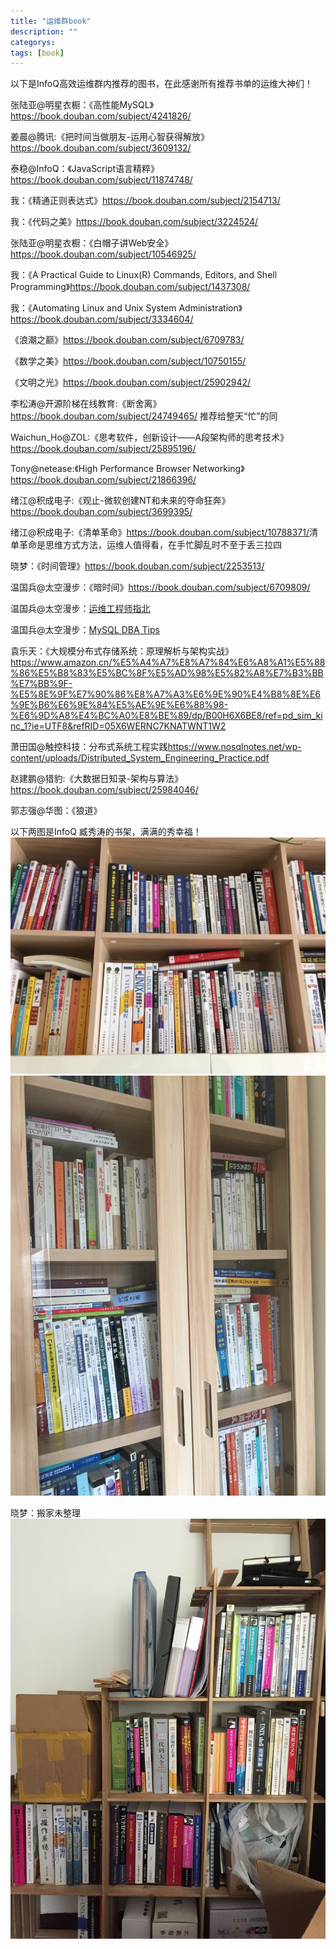 ```yaml
---
title: "运维群book"
description: ""
categorys: 
tags: [book]
---
```



以下是InfoQ高效运维群内推荐的图书，在此感谢所有推荐书单的运维大神们！

张陆亚@明星衣橱：《高性能MySQL》<https://book.douban.com/subject/4241826/>

姜晨@腾讯:《把时间当做朋友-运用心智获得解放》<https://book.douban.com/subject/3609132/>

泰稳@InfoQ：《JavaScript语言精粹》<https://book.douban.com/subject/11874748/>

我：《精通正则表达式》<https://book.douban.com/subject/2154713/>

我：《代码之美》<https://book.douban.com/subject/3224524/>

张陆亚@明星衣橱：《白帽子讲Web安全》<https://book.douban.com/subject/10546925/>

我：《A Practical Guide to Linux(R) Commands, Editors, and Shell Programming》<https://book.douban.com/subject/1437308/>

我：《Automating Linux and Unix System Administration》<https://book.douban.com/subject/3334604/>

《浪潮之巅》<https://book.douban.com/subject/6709783/>

《数学之美》<https://book.douban.com/subject/10750155/>

《文明之光》<https://book.douban.com/subject/25902942/>

李松涛@开源阶梯在线教育:《断舍离》<https://book.douban.com/subject/24749465/> 推荐给整天“忙”的同

Waichun_Ho@ZOL:《思考软件，创新设计——A段架构师的思考技术》<https://book.douban.com/subject/25895196/>

Tony@netease:《High Performance Browser Networking》<https://book.douban.com/subject/21866396/>

绪江@积成电子:《观止-微软创建NT和未来的夺命狂奔》<https://book.douban.com/subject/3699395/>

绪江@积成电子:《清单革命》<https://book.douban.com/subject/10788371/>清单革命是思维方式方法，运维人值得看，在手忙脚乱时不至于丢三拉四

晓梦：《时间管理》<https://book.douban.com/subject/2253513/>

温国兵@太空漫步：《暗时间》<https://book.douban.com/subject/6709809/>

温国兵@太空漫步：[运维工程师指北](https://dbarobin.com/2015/04/14/operation-and-maintenance-engineer-tips/)

温国兵@太空漫步：[MySQL DBA Tips](https://dbarobin.com/2015/04/14/mysql-dba-tips/)

袁乐天：《大规模分布式存储系统：原理解析与架构实战》<https://www.amazon.cn/%E5%A4%A7%E8%A7%84%E6%A8%A1%E5%88%86%E5%B8%83%E5%BC%8F%E5%AD%98%E5%82%A8%E7%B3%BB%E7%BB%9F-%E5%8E%9F%E7%90%86%E8%A7%A3%E6%9E%90%E4%B8%8E%E6%9E%B6%E6%9E%84%E5%AE%9E%E6%88%98-%E6%9D%A8%E4%BC%A0%E8%BE%89/dp/B00H6X6BE8/ref=pd_sim_kinc_1?ie=UTF8&refRID=05X6WERNC7KNATWNT1W2>

萧田国@触控科技：分布式系统工程实践<https://www.nosqlnotes.net/wp-content/uploads/Distributed_System_Engineering_Practice.pdf>

赵建鹏@猎豹:《大数据日知录-架构与算法》<https://book.douban.com/subject/25984046/>

郭志强@华图：《狼道》


以下两图是InfoQ 臧秀涛的书架，满满的秀幸福！
![](/assets/imgs/book1.jpg)
![](/assets/imgs/book2.jpg)

晓梦：搬家未整理
![](/assets/imgs/book3.jpg)

